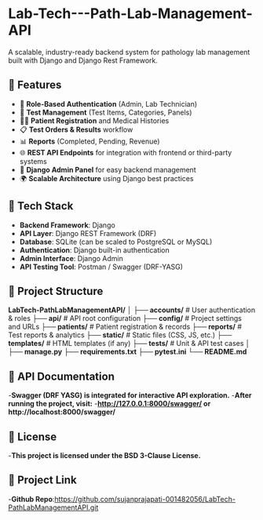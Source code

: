 # Lab-Tech---Path-Lab-Management-API
A scalable, industry-ready backend system for pathology lab management built with Django and Django Rest Framework.

## 🔧 Features

- 🔐 **Role-Based Authentication** (Admin, Lab Technician)
- 🧪 **Test Management** (Test Items, Categories, Panels)
- 👨‍⚕️ **Patient Registration** and Medical Histories
- 📋 **Test Orders & Results** workflow
- 📊 **Reports** (Completed, Pending, Revenue)
- 🌐 **REST API Endpoints** for integration with frontend or third-party systems
- 🧾 **Django Admin Panel** for easy backend management
- 🌍 **Scalable Architecture** using Django best practices



## 🚀 Tech Stack

- **Backend Framework**: Django
- **API Layer**: Django REST Framework (DRF)
- **Database**: SQLite (can be scaled to PostgreSQL or MySQL)
- **Authentication**: Django built-in authentication
- **Admin Interface**: Django Admin
- **API Testing Tool**: 	Postman / Swagger (DRF-YASG)




## 📁 Project Structure
**LabTech-PathLabManagementAPI/**
│
**├── accounts/**        # User authentication & roles
**├── api/**             # API root configuration
**├── config/**          # Project settings and URLs
**├── patients/**        # Patient registration & records
**├── reports/**         # Test reports & analytics
**├── static/**          # Static files (CSS, JS, etc.)
**├── templates/**      # HTML templates (if any)
**├── tests/**           # Unit & API test cases
│
**├── manage.py**
**├── requirements.txt**
**├── pytest.ini**
**└── README.md**


## 📘 API Documentation
-**Swagger (DRF YASG) is integrated for interactive API exploration.**
-**After running the project, visit:**
-**http://127.0.0.1:8000/swagger/ or http://localhost:8000/swagger/**

## 📜 License
-**This project is licensed under the BSD 3-Clause License.**


## 🔗 Project Link
-**Github Repo**:https://github.com/sujanprajapati-001482056/LabTech-PathLabManagementAPI.git
